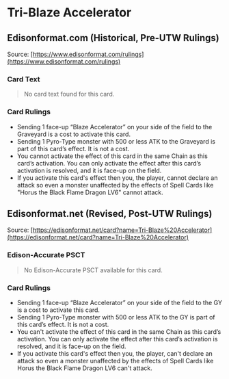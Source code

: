 # Tri-Blaze Accelerator

## Edisonformat.com (Historical, Pre-UTW Rulings)

Source: [https://www.edisonformat.com/rulings](https://www.edisonformat.com/rulings)

### Card Text

> No card text found for this card.

### Card Rulings

*   Sending 1 face-up “Blaze Accelerator” on your side of the field to the Graveyard is a cost to activate this card.
*   Sending 1 Pyro-Type monster with 500 or less ATK to the Graveyard is part of this card’s effect. It is not a cost.
*   You cannot activate the effect of this card in the same Chain as this card’s activation. You can only activate the effect after this card’s activation is resolved, and it is face-up on the field.
*   If you activate this card's effect then you, the player, cannot declare an attack so even a monster unaffected by the effects of Spell Cards like "Horus the Black Flame Dragon LV6" cannot attack.

## Edisonformat.net (Revised, Post-UTW Rulings)

Source: [https://edisonformat.net/card?name=Tri-Blaze%20Accelerator](https://edisonformat.net/card?name=Tri-Blaze%20Accelerator)

### Edison-Accurate PSCT

> No Edison-Accurate PSCT available for this card.

### Card Rulings

*   Sending 1 face-up “Blaze Accelerator” on your side of the field to the GY is a cost to activate this card.
*   Sending 1 Pyro-Type monster with 500 or less ATK to the GY is part of this card’s effect. It is not a cost.
*   You can't activate the effect of this card in the same Chain as this card’s activation. You can only activate the effect after this card’s activation is resolved, and it is face-up on the field.
*   If you activate this card's effect then you, the player, can't declare an attack so even a monster unaffected by the effects of Spell Cards like Horus the Black Flame Dragon LV6 can't attack.
            